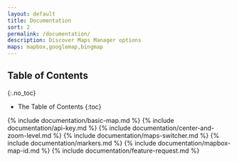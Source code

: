 ```yaml
---
layout: default
title: Documentation
sort: 2
permalink: /documentation/
description: Discover Maps Manager options
maps: mapbox,googlemap,bingmap
---
```


## Table of Contents
{:.no_toc}

* The Table of Contents
{:toc}

{% include documentation/basic-map.md %}
{% include documentation/api-key.md %}
{% include documentation/center-and-zoom-level.md %}
{% include documentation/maps-switcher.md %}
{% include documentation/markers.md %}
{% include documentation/mapbox-map-id.md %}
{% include documentation/feature-request.md %}

